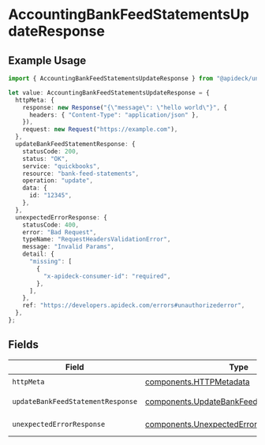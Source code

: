 # AccountingBankFeedStatementsUpdateResponse

## Example Usage

```typescript
import { AccountingBankFeedStatementsUpdateResponse } from "@apideck/unify/models/operations";

let value: AccountingBankFeedStatementsUpdateResponse = {
  httpMeta: {
    response: new Response("{\"message\": \"hello world\"}", {
      headers: { "Content-Type": "application/json" },
    }),
    request: new Request("https://example.com"),
  },
  updateBankFeedStatementResponse: {
    statusCode: 200,
    status: "OK",
    service: "quickbooks",
    resource: "bank-feed-statements",
    operation: "update",
    data: {
      id: "12345",
    },
  },
  unexpectedErrorResponse: {
    statusCode: 400,
    error: "Bad Request",
    typeName: "RequestHeadersValidationError",
    message: "Invalid Params",
    detail: {
      "missing": [
        {
          "x-apideck-consumer-id": "required",
        },
      ],
    },
    ref: "https://developers.apideck.com/errors#unauthorizederror",
  },
};
```

## Fields

| Field                                                                                                    | Type                                                                                                     | Required                                                                                                 | Description                                                                                              |
| -------------------------------------------------------------------------------------------------------- | -------------------------------------------------------------------------------------------------------- | -------------------------------------------------------------------------------------------------------- | -------------------------------------------------------------------------------------------------------- |
| `httpMeta`                                                                                               | [components.HTTPMetadata](../../models/components/httpmetadata.md)                                       | :heavy_check_mark:                                                                                       | N/A                                                                                                      |
| `updateBankFeedStatementResponse`                                                                        | [components.UpdateBankFeedStatementResponse](../../models/components/updatebankfeedstatementresponse.md) | :heavy_minus_sign:                                                                                       | Bank Feed Statements                                                                                     |
| `unexpectedErrorResponse`                                                                                | [components.UnexpectedErrorResponse](../../models/components/unexpectederrorresponse.md)                 | :heavy_minus_sign:                                                                                       | Unexpected error                                                                                         |